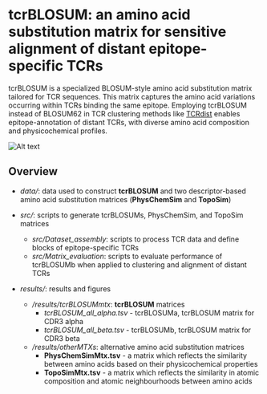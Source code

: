# tcrBLOSUM: an amino acid substitution matrix for sensitive alignment of distant epitope-specific TCRs
tcrBLOSUM is a specialized BLOSUM-style amino acid substitution matrix tailored for TCR sequences. This matrix captures the amino acid variations occurring within TCRs binding the same epitope. Employing tcrBLOSUM instead of BLOSUM62 in TCR clustering methods like [TCRdist](https://github.com/kmayerb/tcrdist3) enables epitope-annotation of distant TCRs, with diverse amino acid composition and physicochemical profiles.

![Alt text](./results/figures/graph_abstract.png?raw=true "graphical abstract")

[//]: # (<p align="center">)

[//]: # (  <img src="results/figures/graph_abstract.png" alt="graphical abstract" width="800" />)

[//]: # (</p>)

## Overview

- *data/*: data used to construct **tcrBLOSUM** and two descriptor-based amino acid substitution matrices (**PhysChemSim** and **TopoSim**)

- *src/*: scripts to generate tcrBLOSUMs, PhysChemSim, and TopoSim matrices
  - *src/Dataset_assembly*: scripts to process TCR data and define blocks of epitope-specific TCRs
  - *src/Matrix_evaluation*: scripts to evaluate performance of tcrBLOSUMb when applied to clustering and alignment of distant TCRs

- *results/*: results and figures
  - */results/tcrBLOSUMmtx*: **tcrBLOSUM** matrices
    - *tcrBLOSUM_all_alpha.tsv* - tcrBLOSUMa, tcrBLOSUM matrix for CDR3 alpha
    - *tcrBLOSUM_all_beta.tsv* - tcrBLOSUMb, tcrBLOSUM matrix for CDR3 beta
  - */results/otherMTXs*: alternative amino acid substitution matrices
    - **PhysChemSimMtx.tsv** - a matrix which reflects the similarity between amino acids based on their physicochemical properties
    - **TopoSimMtx.tsv** - a matrix which reflects the similarity in atomic composition and atomic neighbourhoods between amino acids
